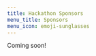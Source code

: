 ```yaml
---
title: Hackathon Sponsors
menu_title: Sponsors
menu_icon: emoji-sunglasses
---
```


Coming soon!

<!--
<ul class="grid">
<li class="resource-block" markdown="1">

## Getting set up

#### [Participant guide]({{ site.baseurl }}{% link resources/participant-guide.md %}) – how we will be running the hackathon

This guide explains how the hackathon is being organised, from how we will be
communicating, what activities we envisage you will undertake, how we suggest
you access data and store your code/outputs.

#### [Creating an account on JASMIN]({{ site.baseurl }}{% link resources/creating-jasmin-account.md %}) – a guide to creating an account on JASMIN for our hackathon

You can take part in the hackathon **whether or not** you have your own JASMIN
account. This guide shows you how to make your own account, if you want one.

#### [Using Git during the hackathon]({{ site.baseurl }}{% link resources/using-git-during-the-hackathon.md %}) – a guide using Git to collaborate during the hackathon

This guide gives some suggestions on how to use your project's GitHub
repository during the hackathon, with some links to training material for Git
and GitHub, if you’d like to learn more.

#### [Project lead briefing]({{ site.baseurl }}{% link resources/project-lead-briefing.html %})

#### [Participant briefing]({{ site.baseurl }}{% link resources/participant-briefing.html %})

</li>
<li class="resource-block" markdown="1">

## Tutorial notebooks

#### [Setting up a python environment on JASMIN]({{ site.baseurl }}{% link resources/create-environment.md %}) – a guide to setting up a custom python environment on JASMIN using conda

How to install and use specific versions of python packages in your own
environment, allowing your team to use consistent versions of packages across
all your analysis on JASMIN, helping ensure reproducibility of your work.

#### [How to find and use CMIP6 data in the CEDA Archive]({{ site.baseurl }}{% link resources/finding-cmip6-data.md %}) – how to find and use CMIP6 data in the CEDA Archive

A quickstart guide to finding a CMIP6 dataset on the CEDA Archive and using it
within JASMIN.

#### [Loading data using xarray]({{ site.baseurl }}{% link resources/loading-data-xarray.md %}) – loading and processing CMIP6 data using xarray Archive

A quickstart guide to loading part of the CMIP6 dataset on JASMIN using the
xarray library.

</li>
<li class="resource-block" markdown="1">

## Help for organisers

#### [Running a Hackathon on JASMIN]({{ site.baseurl }}{% link resources/hackathons-on-jasmin.md %}) – a guide to running an event on the JASMIN data analysis facility

This guide is based on the experiences of the University of Bristol in
organising a CMIP6 Hackathon in association with the Met Office Academic
Partners. It describes how we used the JASMIN platform, the decisions we took
and why, and advice for others running similar events.

#### [Event checklist]({{ site.baseurl }}{% link resources/event-checklist.md %}) – a checklist for activities required in the run-up to a hackathon event

An at-a-glace guide to the key activities required when organising a
hackathon, including links to relevant resources and templates.

#### [Environment setup scripts]({{ site.baseurl }}{% link resources/environment.md %}) – help participants use the Group Workspace

Some scripts to help with using the hackathon's Group Workspace on JASMIN, and
a conda environment with pre-installed packages (see also our
[example notebook]({{ site.baseurl }}{% link resources/create-environment.md %})).

</li>
<li class="resource-block" markdown="1">

## Useful templates

#### [Template forms, emails and resources]({{ site.baseurl }}{% link resources/templates.md %}) – useful forms, emails and resources for organisers

We hope that these templates provide a useful starting point for similar
hackathons and events in the future.

#### [Assign applicants to projects]({{ site.baseurl }}{% link resources/assign-applicants-to-projects.md %}) – semi-automatically assign participants to project teams

Tool to try to give applicants one of their first-choice projects, by randomly
assigning them a project, weighted by number of places remaining.

</li>
</ul>

-->
